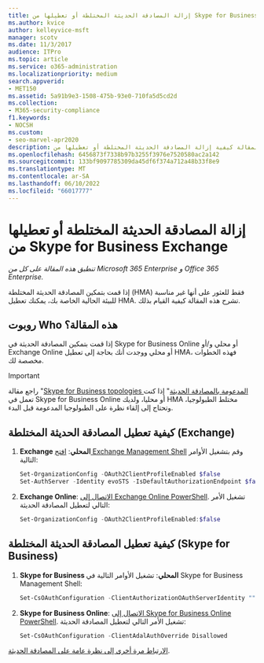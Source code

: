 ```yaml
---
title: إزالة المصادقة الحديثة المختلطة أو تعطيلها من Skype for Business Exchange
ms.author: kvice
author: kelleyvice-msft
manager: scotv
ms.date: 11/3/2017
audience: ITPro
ms.topic: article
ms.service: o365-administration
ms.localizationpriority: medium
search.appverid:
- MET150
ms.assetid: 5a91b9e3-1508-475b-93e0-710fa5d5cd2d
ms.collection:
- M365-security-compliance
f1.keywords:
- NOCSH
ms.custom:
- seo-marvel-apr2020
description: تشرح هذه المقالة كيفية إزالة المصادقة الحديثة المختلطة أو تعطيلها من Skype for Business Exchange.
ms.openlocfilehash: 6456873f7338b97b3255f3976e7520580ac2a142
ms.sourcegitcommit: 133bf9097785309da45df6f374a712a48b33f8e9
ms.translationtype: MT
ms.contentlocale: ar-SA
ms.lasthandoff: 06/10/2022
ms.locfileid: "66017777"
---
```

# <a name="removing-or-disabling-hybrid-modern-authentication-from-skype-for-business-and-exchange"></a>إزالة المصادقة الحديثة المختلطة أو تعطيلها من Skype for Business Exchange

*تنطبق هذه المقالة على كل من Microsoft 365 Enterprise و Office 365 Enterprise.*

إذا قمت بتمكين المصادقة الحديثة المختلطة (HMA) فقط للعثور على أنها غير مناسبة للبيئة الحالية الخاصة بك، يمكنك تعطيل HMA. تشرح هذه المقالة كيفية القيام بذلك.

## <a name="who-is-this-article-for"></a>روبوت Who هذه المقالة؟

إذا قمت بتمكين المصادقة الحديثة في Skype for Business Online أو محلي و/أو Exchange Online أو محلي ووجدت أنك بحاجة إلى تعطيل HMA، فهذه الخطوات مخصصة لك.

> [!IMPORTANT]
> راجع مقالة "[Skype for Business topologies المدعومة بالمصادقة الحديثة](/skypeforbusiness/plan-your-deployment/modern-authentication/topologies-supported)" إذا كنت تعمل في Skype for Business Online أو محليا، ولديك HMA مختلط الطبولوجيا، وتحتاج إلى إلقاء نظرة على الطبولوجيا المدعومة قبل البدء.

## <a name="how-to-disable-hybrid-modern-authentication-exchange"></a>كيفية تعطيل المصادقة الحديثة المختلطة (Exchange)

1. **Exchange المحلي**: [افتح Exchange Management Shell](/powershell/exchange/open-the-exchange-management-shell) وقم بتشغيل الأوامر التالية:

   ```powershell
   Set-OrganizationConfig -OAuth2ClientProfileEnabled $false
   Set-AuthServer -Identity evoSTS -IsDefaultAuthorizationEndpoint $false
   ```

2. **Exchange Online**: [الاتصال إلى Exchange Online PowerShell](/powershell/exchange/connect-to-exchange-online-powershell). تشغيل الأمر التالي لتعطيل المصادقة الحديثة:

   ```powershell
   Set-OrganizationConfig -OAuth2ClientProfileEnabled:$false
   ```

## <a name="how-to-disable-hybrid-modern-authentication-skype-for-business"></a>كيفية تعطيل المصادقة الحديثة المختلطة (Skype for Business)

1. **Skype for Business المحلي**: تشغيل الأوامر التالية في Skype for Business Management Shell:

   ```powershell
   Set-CsOAuthConfiguration -ClientAuthorizationOAuthServerIdentity ""
   ```

2. **Skype for Business Online**: [الاتصال إلى Skype for Business Online PowerShell](manage-skype-for-business-online-with-microsoft-365-powershell.md). تشغيل الأمر التالي لتعطيل المصادقة الحديثة:

   ```powershell
   Set-CsOAuthConfiguration -ClientAdalAuthOverride Disallowed
   ```

[الارتباط مرة أخرى إلى نظرة عامة على المصادقة الحديثة](hybrid-modern-auth-overview.md).
